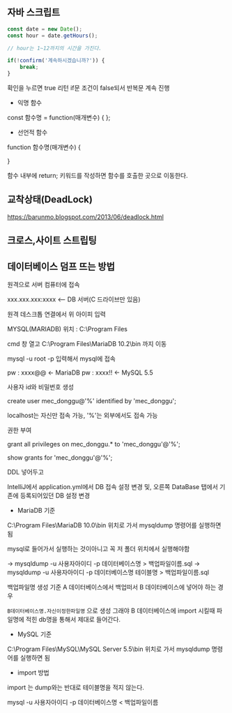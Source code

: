 ## 자바 스크립트

```javascript
const date = new Date();
const hour = date.getHours();

// hour는 1~12까지의 시간을 가진다.
```

```javascript
if(!confirm('계속하시겠습니까?')) {
    break;
}
```

확인을 누르면 true 리턴 if문 조건이 false되서 반복문 계속 진행

- 익명 함수

const 함수명 = function(매개변수) { };

- 선언적 함수 

function 함수명(매개변수) {

}

함수 내부에 return; 키워드를 작성하면 함수를 호출한 곳으로 이동한다.


## 교착상태(DeadLock)

https://barunmo.blogspot.com/2013/06/deadlock.html

## 크로스,사이트 스트립팅

## 데이터베이스 덤프 뜨는 방법

원격으로 서버 컴퓨터에 접속

xxx.xxx.xxx:xxxx <-- DB 서버(C 드라이브만 있음)

원격 데스크톱 연결에서 위 아이피 입력

MYSQL(MARIADB) 위치 : C:\Program Files

cmd 창 열고 C:\Program Files\MariaDB 10.2\bin 까지 이동 

mysql -u root -p 입력해서 mysql에 접속

pw : xxxx@@ <- MariaDB 
pw : xxxx!! <- MySQL 5.5

사용자 id와 비밀번호 생성

create user mec_donggu@'%' identified by 'mec_donggu';

localhost는 자신만 접속 가능, '%'는 외부에서도 접속 가능

권한 부여

grant all privileges on mec_donggu.* to 'mec_donggu'@'%';

show grants for 'mec_donggu'@'%';

DDL 넣어두고 

IntelliJ에서 application.yml에서 DB 접속 설정 변경 및, 오른쪽 DataBase 탭에서 기존에 등록되어있던 DB 설정 변경

- MariaDB 기준

C:\Program Files\MariaDB 10.0\bin 위치로 가서 mysqldump 명령어를 실행하면 됨

mysql로 들어가서 실행하는 것이아니고 꼭 저 폴더 위치에서 실행해야함

-> mysqldump -u 사용자아이디 -p 데이터베이스명 > 백업파일이름.sql
-> mysqldump -u 사용자아이디 -p 데이터베이스명 테이블명 > 백업파일이름.sql

백업파일명 생성 기준 A 데이터베이스에서 백업떠서 B 데이터베이스에 넣어야 하는 경우

`B데이터베이스명.자신이정한파일명` 으로 생성 그래야 B 데이터베이스에 import 시킬때 파일명에 적힌 db명을 통해서 제대로 들어간다.

- MySQL 기준

C:\Program Files\MySQL\MySQL Server 5.5\bin 위치로 가서 mysqldump 명령어를 실행하면 됨

- import 방법 

import 는 dump와는 반대로 테이블명을 적지 않는다.

mysql -u 사용자아이디 -p 데이터베이스명 < 백업파일이름